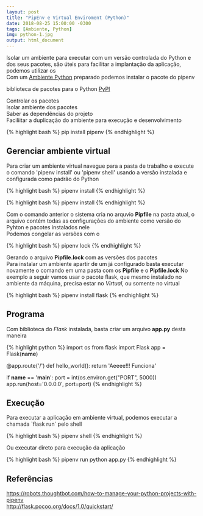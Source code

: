 ```yaml
---
layout: post
title: "PipEnv e Virtual Enviroment (Python)"
date: 2018-08-25 15:00:00 -0300
tags: [Ambiente, Python]
img: python-1.jpg
output: html_document      
---
```




Isolar um ambiente para executar com um versão controlada do Python e dos seus pacotes, são úteis para facilitar a implantação da aplicação, podemos utilizar os <br>
Com um [Ambiente Python](../Ambiente_Python) preparado podemos instalar o pacote do pipenv 

biblioteca de pacotes para o Python [PyPI](https://pypi.org/)

Controlar os pacotes<br>
Isolar ambiente dos pacotes<br>
Saber as dependências do projeto<br>
Faciliitar a duplicação do ambiente para execução e desenvolvimento<br>


{% highlight bash %}
pip install pipenv
{% endhighlight %}

## Gerenciar ambiente virtual

Para criar um ambiente virtual navegue para a pasta de trabalho e execute o comando 'pipenv install' ou 'pipenv shell' usando a versão instalada e configurada como padrão do Python<br>


{% highlight bash %}
pipenv install 
{% endhighlight %}


{% highlight bash %}
pipenv install 
{% endhighlight %}


Com o comando anterior o sistema cria no arquvio **Pipfile** na pasta atual, o arquivo contém todas as configurações do ambiente como versão do Pyhton e pacotes instalados nele<br>
Podemos congelar as versões com o 


{% highlight bash %}
pipenv lock
{% endhighlight %}

Gerando o arquivo **Pipfile.lock** com as versões dos pacotes<br>
Para instalar um ambiente apartir de um já configurado basta executar novamente o comando em uma pasta com os **Pipfile** e o **Pipfile.lock**
No exemplo a seguir vamos usar o pacote flask, que mesmo instalado no ambiente da máquina, precisa estar no *Virtual*, ou somente no virtual


{% highlight bash %}
pipenv install flask
{% endhighlight %}

## Programa

Com biblioteca do *Flask* instalada, basta criar um arquivo **app.py** desta maneira


{% highlight python %}
import os
from flask import Flask
app = Flask(__name__)

@app.route('/')
def hello_world():
    return 'Aeeee!!! Funciona'
	
if __name__ == '__main__':
    port = int(os.environ.get("PORT", 5000))
    app.run(host='0.0.0.0', port=port)
{% endhighlight %}

## Execução

Para executar a aplicação em ambiente virtual, podemos executar a chamada \`flask run\` pelo shell 


{% highlight bash %}
pipenv shell
{% endhighlight %}

Ou executar direto para execução da aplicação 


{% highlight bash %}
pipenv run python app.py
{% endhighlight %}

## Referências

<https://robots.thoughtbot.com/how-to-manage-your-python-projects-with-pipenv><br>
<http://flask.pocoo.org/docs/1.0/quickstart/>
